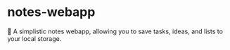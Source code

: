 # notes-webapp
📝 A simplistic notes webapp, allowing you to save tasks, ideas, and lists to your local storage.
